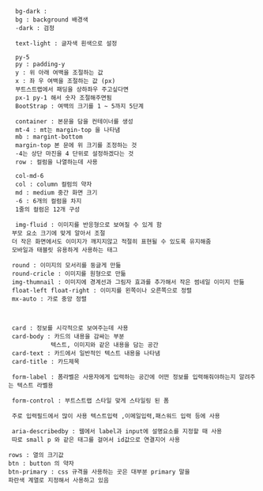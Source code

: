 
      bg-dark :
      bg : background 배경색
      -dark : 검정

      text-light : 글자색 흰색으로 설정

      py-5 
      py : padding-y
      y : 위 아래 여백을 조절하는 값
      x : 좌 우 여백을 조절하는 값 (px)
      부트스트랩에서 패딩을 상하좌우 주고싶다면
      px-1 py-1 해서 숫자 조절해주면됨
      BootStrap : 여백의 크기를 1 ~ 5까지 5단계 

      container : 본문을 담을 컨테이너를 생성
      mt-4 : mt는 margin-top 을 나타냄
      mb : margint-bottom
      margin-top 본 문에 위 크기를 조정하는 것
      -4는 상단 마진을 4 단위로 설정하겠다는 것
      row : 컬럼을 나열하는데 사용

      col-md-6 
      col : column 컬럼의 약자
      md : medium 중간 화면 크기
      -6 : 6개의 컬럼을 차지
      1줄의 컬럼은 12개 구성

      img-fluid : 이미지를 반응형으로 보여질 수 있게 함
     부모 요소 크기에 맞게 알아서 조절
     더 작은 화면에서도 이미지가 깨지지않고 적절히 표현될 수 있도록 유지해줌
     모바일과 태블릿 유용하게 사용하는 태그

     round : 이미지의 모서리를 둥글게 만듦
     round-cricle : 이미지를 원형으로 만듦
     img-thumnail : 이미지에 경계선과 그림자 효과를 추가해서 작은 썸네일 이미지 만듦
     float-left float-right : 이미지를 왼쪽이나 오른쪽으로 정렬
     mx-auto : 가로 중앙 정렬



     card : 정보를 시각적으로 보여주는데 사용
     card-body : 카드의 내용을 감싸는 부분
                텍스트, 이미지와 같은 내용을 담는 공간
     card-text : 카드에서 일반적인 텍스트 내용을 나타냄
     card-title : 카드제목

     form-label : 폼라벨은 사용자에게 입력하는 공간에 어떤 정보를 입력해줘야하는지 알려주는 텍스트 라벨용

     form-control : 부트스트랩 스타일 맞게 스타일링 된 폼

     주로 입력필드에서 많이 사용 텍스트입력 ,이메일입력,패스워드 입력 등에 사용

     aria-describedby : 웹에서 label과 input에 설명요소를 지정할 때 사용
     따로 small p 와 같은 태그를 걸어서 id값으로 연결지어 사용
   
    rows : 열의 크기값
    btn : button 의 약자
    btn-primary : css 규격을 사용하는 곳은 대부분 primary 말을
    파란색 계열로 지정해서 사용하고 있음
